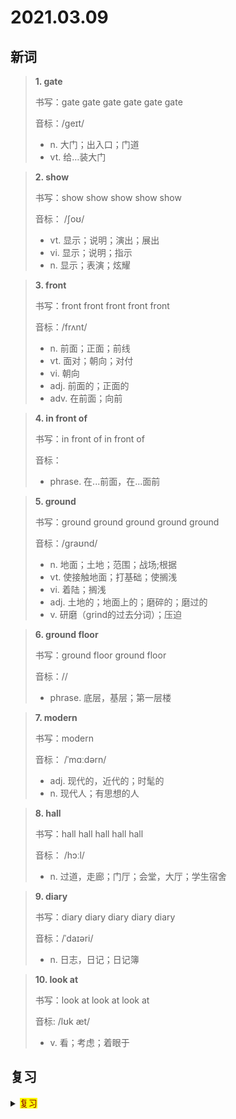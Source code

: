 # 2021.03.09

## 新词


> **1. gate**
>
> 书写：gate gate gate gate gate gate 
>
> 音标：/ɡeɪt/
>
> - n. 大门；出入口；门道
> - vt. 给…装大门


> **2. show**
>
> 书写：show show show show show
>
> 音标： /ʃoʊ/
>
> - vt. 显示；说明；演出；展出
> - vi. 显示；说明；指示
> - n. 显示；表演；炫耀


> **3. front**
>
> 书写：front front front front front
>
> 音标：/frʌnt/
>
> - n. 前面；正面；前线
> - vt. 面对；朝向；对付
> - vi. 朝向
> - adj. 前面的；正面的
> - adv. 在前面；向前


> **4. in front of**
>
> 书写：in front of in front of
>
> 音标：
>
> - phrase. 在...前面，在...面前


> **5. ground**
>
> 书写：ground ground ground ground ground
>
> 音标：/ɡraʊnd/
>
> - n. 地面；土地；范围；战场;根据
> - vt. 使接触地面；打基础；使搁浅
> - vi. 着陆；搁浅
> - adj. 土地的；地面上的；磨碎的；磨过的
> - v. 研磨（grind的过去分词）；压迫



> **6. ground floor**
>
> 书写：ground floor ground floor
>
> 音标：//
>
> - phrase. 底层，基层；第一层楼


> **7. modern**
>
> 书写：modern
>
> 音标： /ˈmɑːdərn/
>
> - adj. 现代的，近代的；时髦的
> - n. 现代人；有思想的人


> **8. hall**
>
> 书写：hall hall hall hall hall
>
> 音标： /hɔːl/
>
> - n. 过道，走廊；门厅；会堂，大厅；学生宿舍

> **9. diary**
>
> 书写：diary diary diary diary diary
>
> 音标：/ˈdaɪəri/
>
> - n. 日志，日记；日记簿


> **10. look at**
> 
> 书写：look at look at look at
>
> 音标:  /lʊk æt/
>
> - v. 看；考虑；着眼于



## 复习

<details> 
  <summary><mark><font color=darkred>复习</font></mark></summary>
  dream dream 梦想；理想；梦；做梦；
  play play 玩；扮演；演出；演奏；播放；游戏；玩耍；戏剧；比赛；作用；
  drawing drawing 绘画；图画；素描画；制图；
  artist artist 艺术家；大师；美术家；
  go swimming go swimming 去游泳；
  player player 玩家；运动员；播放机；演员；
  on on 在...上；对；根据；开着的；关于；正在进行的；正在播出的；
  stand stand 站立；直立；站起来；忍受；态度；立场；观点；保卫；
  which which 哪个；哪一位；
  against against 反对；逆反；
  true true 正确；确立的；校准；配准；
  ruler ruler 管理者；尺子；统治者；
  anything anything 任何事物；任何东西； 任何事情 任何事 任何事物 一切
  biology biology 生物；生物学；
  already already 已经；准备；
  Australian Australian 澳大利亚的；澳大利亚人；
  weekend weekend 周末；周末的；
  Christmas Christmas 圣诞节；
  coast coast 海岸；海滨；
  geography geography 地理；地形；地理学；地势；地理环境；
  advise advise 建议；忠告；劝告；
  cut cut 切；割；割破；划破；
  boring boring 感到厌倦的；无聊的；没趣的；
  hope hope 希望；期望；
  anyway anyway 总之；而且；无论如何；反正；
  area area 地区；区域；面积；领取；
  bell bell 钟；铃；钟声；铃声；钟形物；
  bill bill 法案；账单；钞票；
  meeting meeting 会议；集合；会合；集会；
  come true come true 实现；成为事实；
  bill bill 法案；账单；钞票；
  come true come ture 
  bill bill 
  come true come true 实现；成为事实
</details>  
